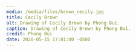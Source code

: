 ```yaml
---
media: /media/files/brown_cecily.jpg
title: Cecily Brown
alt: Drawing of Cecily Brown by Phong Bui.
caption: Drawing of Cecily Brown by Phong Bui.
credit: Phong Bui
date: 2020-05-15 17:01:00 -0500
---
```

